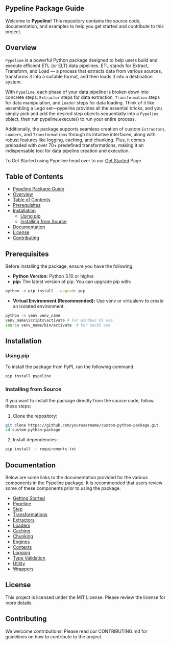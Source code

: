 ## Pypeline Package Guide

Welcome to **Pypeline**! This repository contains the source code, documentation, and examples to help you get started and contribute to this project.

## Overview
`Pypeline` is a powerful Python package designed to help users build and execute efficient ETL (or ELT) data pipelines. ETL stands for Extract, Transform, and Load — a process that extracts data from various sources, transforms it into a suitable format, and then loads it into a destination system. 

With `Pypeline`, each phase of your data pipeline is broken down into concrete steps: `Extractor` steps for data extraction, `Transformation` steps for data manipulation, and `Loader` steps for data loading. Think of it like assembling a Lego set—pypeline provides all the essential bricks, and you simply pick and add the desired step objects sequentially into a `Pypeline` object, then run pypeline.execute() to run your entire process. 

Additionally, the package supports seamless creation of custom `Extractors`, `Loaders`, and `Transformations` through its intuitive interfaces, along with robust features like logging, caching, and chunking. Plus, it comes preloaded with over 70+ predefined transformations, making it an indispensable tool for data pipeline creation and execution.

To Get Started using Pypeline head over to our [Get Started](docs/getting_started.md) Page.

## Table of Contents

- [Pypeline Package Guide](#pypeline-package-guide)
- [Overview](#overview)
- [Table of Contents](#table-of-contents)
- [Prerequisites](#prerequisites)
- [Installation](#installation)
  - [Using pip](#using-pip)
  - [Installing from Source](#installing-from-source)
- [Documentation](#documentation)
- [License](#license)
- [Contributing](#contributing)

## Prerequisites

Before installing the package, ensure you have the following:

- **Python Version:** Python 3.10 or higher.
- **pip:** The latest version of pip. You can upgrade pip with:
```bash
python -m pip install --upgrade pip
```
- **Virtual Environment (Recommended):** Use venv or virtualenv to create an isolated environment.
```bash
python -m venv venv_name
venv_name\Scripts\activate # For Windows OS use
source venv_name/bin/activate  # For macOS use
```

## Installation

### Using pip

To install the package from PyPI, run the following command:

```bash
pip install pypeline
```

### Installing from Source
If you want to install the package directly from the source code, follow these steps:
1. Clone the repository:
```bash
git clone https://github.com/yourusername/custom-python-package.git
cd custom-python-package
```

2. Install dependencies:
```bash
pip install -r requirements.txt
```

## Documentation
Below are some links to the documentation provided for the various components in the Pypeline package. It is recommended that users review some of these components prior to using the package.

- [Getting Started](docs/getting_started.md)
- [Pypeline](docs/pypeline.md)
- [Step](docs/step.md)
- [Transformations](docs/transformations/transformation.md)
- [Extractors](docs/extract.md)
- [Loaders](docs/load.md)
- [Caching](docs/cache.md)
- [Chunking](docs/chunker.md)
- [Engines](docs/-engine.md)
- [Contexts](docs/context.md)
- [Logging](docs/log.md)
- [Type Validation](docs/types.md)
- [Utility](docs/utils.md)
- [Wrappers](docs/wrappers.md)

## License
This project is licensed under the MIT License. Please review the license for more details.

## Contributing
We welcome contributions! Please read our CONTRIBUTING.md for guidelines on how to contribute to the project.